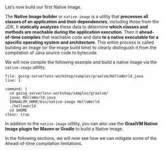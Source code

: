 Let’s now build our first Native Image.

The **Native Image builder** or `native-image` is a utility that **processes all classes of an application and their dependencies**, including those from the JDK. It **statically analyzes** these data to determine **which classes and methods are reachable during the application execution**. Then it **ahead-of-time compiles** that reachable code and data **to a native executable for a specific operating system and architecture**. This entire process is called building an image (or the image build time) to clearly distinguish it from the compilation of Java source code to bytecode.

We will now compile the following example and build a native image via the `native-image` utlility.
```editor:open-file
file: going-serverless-workshop/samples/graalvm/HelloWorld.java
line: 1
```

```terminal:execute
command: |
  cd going-serverless-workshop/samples/graalvm/
  javac HelloWorld.java
  $GRAALVM_HOME/bin/native-image HelloWorld
  ./helloworld
  cd $HOME
clear: true
```
In addition to the `native-image` utlility, you can also use the **GraalVM Native Image plugin for Maven or Gradle** to build a Native Image.

In the following sections, we will now see how we can mitigate some of the Ahead-of-time compilation limitations.
